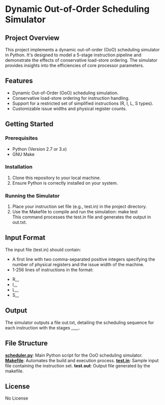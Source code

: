 # Dynamic Out-of-Order Scheduling Simulator
## Project Overview
This project implements a dynamic out-of-order (OoO) scheduling simulator in Python. It's designed to model a 5-stage instruction pipeline and demonstrate the effects of conservative load-store ordering. The simulator provides insights into the efficiencies of core processor parameters.

## Features
* Dynamic Out-of-Order (OoO) scheduling simulation.
* Conservative load-store ordering for instruction handling.
* Support for a restricted set of simplified instructions (R, I, L, S types).
* Customizable issue widths and physical register counts.

## Getting Started
### Prerequisites
* Python (Version 2.7 or 3.x)
* GNU Make

### Installation
1. Clone this repository to your local machine.
2. Ensure Python is correctly installed on your system.

### Running the Simulator
1. Place your instruction set file (e.g., test.in) in the project directory.
2. Use the Makefile to compile and run the simulation: 
make test\
This command processes the test.in file and generates the output in out.txt.

## Input Format
The input file (test.in) should contain:

* A first line with two comma-separated positive integers specifying the number of physical registers and the issue width of the machine.
* 1-256 lines of instructions in the format: 
- R,<REG>,<REG>,<REG> 
- I,<REG>,<REG>,<IMM> 
- L,<REG>,<IMM>,<REG> 
- S,<REG>,<IMM>,<REG>

## Output
The simulator outputs a file out.txt, detailing the scheduling sequence for each instruction with the stages <FE>,<DE>,<RE>,<DI>,<IS>,<WB>,<CO>.

## File Structure
**[scheduler.py](project.py)**: Main Python script for the OoO scheduling simulator.
**[Makefile](Makefile)**: Automates the build and execution process.
**[test.in](test.in)**: Sample input file containing the instruction set.
**test.out**: Output file generated by the makefile.

## License
No License